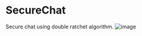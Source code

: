 # SecureChat
Secure chat using double ratchet algorithm.
![image](https://user-images.githubusercontent.com/38363382/111865524-e31e9080-8967-11eb-9f40-63f49c5023cb.png)
